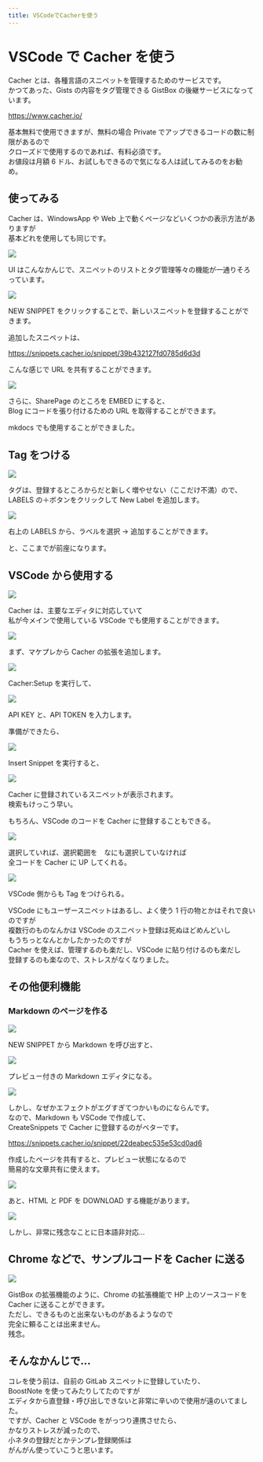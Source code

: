 ```yaml
---
title: VSCodeでCacherを使う
---
```


# VSCode で Cacher を使う

Cacher とは、各種言語のスニペットを管理するためのサービスです。  
かつてあった、Gists の内容をタグ管理できる GistBox の後継サービスになっています。

https://www.cacher.io/

基本無料で使用できますが、無料の場合 Private でアップできるコードの数に制限があるので  
クローズドで使用するのであれば、有料必須です。  
お値段は月額 6 ドル、お試しもできるので気になる人は試してみるのをお勧め。

## 使ってみる

Cacher は、WindowsApp や Web 上で動くページなどいくつかの表示方法がありますが  
基本どれを使用しても同じです。

![](https://gyazo.com/241cce95cda534a9545fc0fc24c20e7f.png)

UI はこんなかんじで、スニペットのリストとタグ管理等々の機能が一通りそろっています。

![](https://gyazo.com/4e302ee6aec54669a6832e74f70af36b.png)

NEW SNIPPET をクリックすることで、新しいスニペットを登録することができます。

追加したスニペットは、

https://snippets.cacher.io/snippet/39b432127fd0785d6d3d

こんな感じで URL を共有することができます。

![](https://gyazo.com/73f4464c4d45d9d458328a1966d89bdb.png)

さらに、SharePage のところを EMBED にすると、  
Blog にコードを張り付けるための URL を取得することができます。

<script src="https://embed.cacher.io/d35f6a840f30ab42aefc40930d251ff32d5faa15.js?a=7421a7ec6d9fce1698b029ef2cb9473a"></script>

mkdocs でも使用することができました。

## Tag をつける

![](https://gyazo.com/d39b7d34415d5aa0961d9f339ed4e7c8.png)

タグは、登録するところからだと新しく増やせない（ここだけ不満）ので、  
LABELS の＋ボタンをクリックして New Label を追加します。

![](https://gyazo.com/9c011b8122318c7d63885cdde956c363.png)

右上の LABELS から、ラベルを選択 → 追加することができます。

と、ここまでが前座になります。

## VSCode から使用する

![](https://gyazo.com/d8e150dc5ba7094822b1a9c7fb65298b.png)

Cacher は、主要なエディタに対応していて  
私が今メインで使用している VSCode でも使用することができます。

![](https://gyazo.com/665c604df1840e7600c81a3a6eade3fc.png)

まず、マケプレから Cacher の拡張を追加します。

![](https://gyazo.com/a999202f4360475d4fff25b315533c39.png)

Cacher:Setup を実行して、

![](https://gyazo.com/779c97bcdeaaa6ea0b88d86f75600aa3.png)

API KEY と、API TOKEN を入力します。

準備ができたら、

![](https://gyazo.com/b51d3e85414008f9bee8f9addf1927ec.png)

Insert Snippet を実行すると、

![](https://gyazo.com/0a23e1732757fe4a73ccb35972c614bf.png)

Cacher に登録されているスニペットが表示されます。  
検索もけっこう早い。

もちろん、VSCode のコードを Cacher に登録することもできる。

![](https://gyazo.com/15b1a8be0ff4e53db6881a3511a6f8f4.png)

選択していれば、選択範囲を　なにも選択していなければ  
全コードを Cacher に UP してくれる。

![](https://gyazo.com/7cf42484d96435f2d9f36f002b34e8ff.png)

VSCode 側からも Tag をつけられる。

VSCode にもユーザースニペットはあるし、よく使う 1 行の物とかはそれで良いのですが  
複数行のものなんかは VSCode のスニペット登録は死ぬほどめんどいし  
もうちっとなんとかしたかったのですが  
Cacher を使えば、管理するのも楽だし、VSCode に貼り付けるのも楽だし  
登録するのも楽なので、ストレスがなくなりました。

## その他便利機能

### Markdown のページを作る

![](https://gyazo.com/ecea8dded6430007c3a48c1497366d36.png)

NEW SNIPPET から Markdown を呼び出すと、

![](https://gyazo.com/ac83538d5650709929e602ab60c747db.png)

プレビュー付きの Markdown エディタになる。

![](https://gyazo.com/2e3023310bf54a5a2a07c9c4b5253f9c.gif)

しかし、なぜかエフェクトがエグすぎてつかいものにならんです。  
なので、Markdown も VSCode で作成して、  
CreateSnippets で Cacher に登録するのがベターです。

https://snippets.cacher.io/snippet/22deabec535e53cd0ad6

作成したページを共有すると、プレビュー状態になるので  
簡易的な文章共有に使えます。

![](https://gyazo.com/fa452d4031d1aee8ea0b2ad91b56937f.png)

あと、HTML と PDF を DOWNLOAD する機能があります。

![](https://gyazo.com/b25148a603df7fb6e7ddf2edb95bdca7.png)

しかし、非常に残念なことに日本語非対応...

## Chrome などで、サンプルコードを Cacher に送る

![](https://gyazo.com/7c55f50ac0c2af5c50df07b8f5e39460.png)

GistBox の拡張機能のように、Chrome の拡張機能で HP 上のソースコードを  
Cacher に送ることができます。  
ただし、できるものと出来ないものがあるようなので  
完全に頼ることは出来ません。  
残念。

## そんなかんじで...

コレを使う前は、自前の GitLab スニペットに登録していたり、  
BoostNote を使ってみたりしてたのですが  
エディタから直登録・呼び出しできないと非常に辛いので使用が遠のいてました。  
ですが、Cacher と VSCode をがっつり連携させたら、  
かなりストレスが減ったので、  
小ネタの登録だとかテンプレ登録関係は  
がんがん使っていこうと思います。
